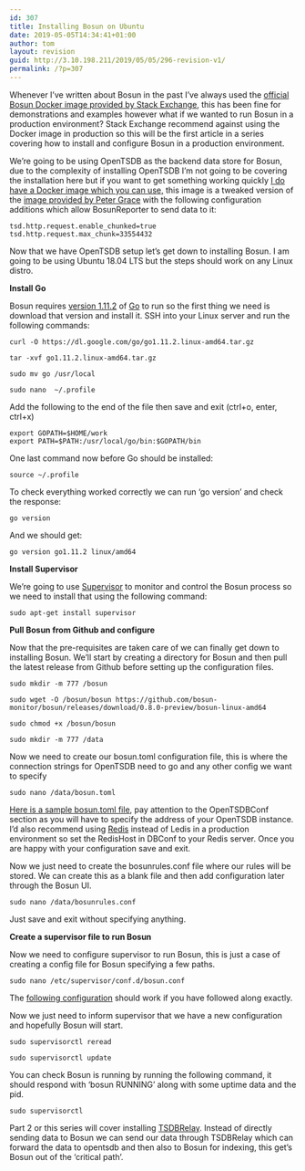 ```yaml
---
id: 307
title: Installing Bosun on Ubuntu
date: 2019-05-05T14:34:41+01:00
author: tom
layout: revision
guid: http://3.10.198.211/2019/05/05/296-revision-v1/
permalink: /?p=307
---
```

Whenever I&#8217;ve written about Bosun in the past I&#8217;ve always used the [official Bosun Docker image provided by Stack Exchange](https://hub.docker.com/r/stackexchange/bosun), this has been fine for demonstrations and examples however what if we wanted to run Bosun in a production environment? Stack Exchange recommend against using the Docker image in production so this will be the first article in a series covering how to install and configure Bosun in a production environment. 

We&#8217;re going to be using OpenTSDB as the backend data store for Bosun, due to the complexity of installing OpenTSDB I&#8217;m not going to be covering the installation here but if you want to get something working quickly [I do have a Docker image which you can use,](https://hub.docker.com/r/tomaustin/opentsdb) this image is a tweaked version of the [image provided by Peter Grace](https://hub.docker.com/r/petergrace/opentsdb-docker) with the following configuration additions which allow BosunReporter to send data to it:

<pre class="wp-block-code"><code>tsd.http.request.enable_chunked=true
tsd.http.request.max_chunk=33554432</code></pre>

Now that we have OpenTSDB setup let&#8217;s get down to installing Bosun. I am going to be using Ubuntu 18.04 LTS but the steps should work on any Linux distro.

**Install Go**

Bosun requires [version 1.11.2](https://github.com/golang/go/issues?q=milestone%3AGo1.11.2) of [Go](https://golang.org/) to run so the first thing we need is download that version and install it. SSH into your Linux server and run the following commands: 

<pre class="wp-block-code"><code>curl -O https://dl.google.com/go/go1.11.2.linux-amd64.tar.gz</code></pre>

<pre class="wp-block-code"><code>tar -xvf go1.11.2.linux-amd64.tar.gz   </code></pre>

<pre class="wp-block-code"><code>sudo mv go /usr/local</code></pre>

<pre class="wp-block-code"><code>sudo nano  ~/.profile</code></pre>

Add the following to the end of the file then save and exit (ctrl+o, enter, ctrl+x)

<pre class="wp-block-code"><code>export GOPATH=$HOME/work
export PATH=$PATH:/usr/local/go/bin:$GOPATH/bin﻿</code></pre>

One last command now before Go should be installed:

<pre class="wp-block-code"><code>source ~/.profile</code></pre>

To check everything worked correctly we can run &#8216;go version&#8217; and check the response:

<pre class="wp-block-code"><code>go version</code></pre>

And we should get:

<pre class="wp-block-code"><code>go version go1.11.2 linux/amd64</code></pre>

**Install Supervisor**

We&#8217;re going to use [Supervisor](http://supervisord.org/) to monitor and control the Bosun process so we need to install that using the following command:

<pre class="wp-block-code"><code>sudo apt-get install supervisor</code></pre>

**Pull Bosun from Github and configure**

Now that the pre-requisites are taken care of we can finally get down to installing Bosun. We&#8217;ll start by creating a directory for Bosun and then pull the latest release from Github before setting up the configuration files.

<pre class="wp-block-code"><code>sudo mkdir -m 777 /bosun</code></pre>

<pre class="wp-block-code"><code>sudo wget -O /bosun/bosun https://github.com/bosun-monitor/bosun/releases/download/0.8.0-preview/bosun-linux-amd64</code></pre>

<pre class="wp-block-code"><code>sudo chmod +x /bosun/bosun</code></pre>

<pre class="wp-block-code"><code>sudo mkdir -m 777 /data</code></pre>

Now we need to create our bosun.toml configuration file, this is where the connection strings for OpenTSDB need to go and any other config we want to specify

<pre class="wp-block-code"><code>sudo nano /data/bosun.toml</code></pre>

[Here is a sample bosun.toml file](https://gist.github.com/tomaustin700/3b26613f09aca5a1037ba64ddabe6cfe), pay attention to the OpenTSDBConf section as you will have to specify the address of your OpenTSDB instance. I&#8217;d also recommend using [Redis](https://redis.io/) instead of Ledis in a production environment so set the RedisHost in DBConf to your Redis server. Once you are happy with your configuration save and exit.

Now we just need to create the bosunrules.conf file where our rules will be stored. We can create this as a blank file and then add configuration later through the Bosun UI.

<pre class="wp-block-code"><code>sudo nano /data/bosunrules.conf</code></pre>

Just save and exit without specifying anything.

**Create a supervisor file to run Bosun**

Now we need to configure supervisor to run Bosun, this is just a case of creating a config file for Bosun specifying a few paths.

<pre class="wp-block-code"><code>sudo nano /etc/supervisor/conf.d/bosun.conf</code></pre>

The [following configuration](https://gist.github.com/tomaustin700/17a2371b4a2f6ca26375a1f7a4df5e9d) should work if you have followed along exactly.

Now we just need to inform supervisor that we have a new configuration and hopefully Bosun will start.

<pre class="wp-block-code"><code>sudo supervisorctl reread</code></pre>

<pre class="wp-block-code"><code>sudo supervisorctl update</code></pre>

You can check Bosun is running by running the following command, it should respond with &#8216;bosun RUNNING&#8217; along with some uptime data and the pid. 

<pre class="wp-block-code"><code>sudo supervisorctl</code></pre>

Part 2 or this series will cover installing [TSDBRelay](https://godoc.org/bosun.org/cmd/tsdbrelay). Instead of directly sending data to Bosun we can send our data through TSDBRelay which can forward the data to opentsdb and then also to Bosun for indexing, this get&#8217;s Bosun out of the &#8216;critical path&#8217;.